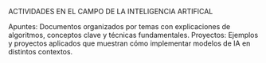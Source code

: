 ACTIVIDADES EN EL CAMPO DE LA INTELIGENCIA ARTIFICAL

Apuntes: Documentos organizados por temas con explicaciones de algoritmos, conceptos clave y técnicas fundamentales.
Proyectos: Ejemplos y proyectos aplicados que muestran cómo implementar modelos de IA en distintos contextos.
